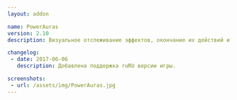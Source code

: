 ```yaml
---
layout: addon

name: PowerAuras
version: 2.10
description: Визуальное отслеживание эффектов, окончание их действий и т.п.

changelog:
 - date: 2017-06-06
   description: Добавлена поддержка ruRU версии игры.

screenshots:
 - url: /assets/img/PowerAuras.jpg
---
```

